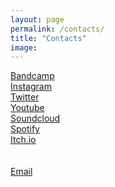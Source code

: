 ```yaml
---
layout: page
permalink: /contacts/
title: "Contacts"
image:
---
```


<div class="wrapper">
<div>
        <a class="button button_contact" style="display:block;" href="https://riesenradler.bandcamp.com/">
          Bandcamp
          <br>
        </a>
        <a class="button button_contact" style="display:block;" href="https://www.instagram.com/riesenradler_music/">
          Instagram
          <br>
        </a>
        <a class="button button_contact" style="display:block;" href="https://twitter.com/riesenradler">
          Twitter
          <br>
        </a>
        <a class="button button_contact" style="display:block;" href="https://www.youtube.com/channel/UCkyf5Jj3E-74nGi9W7a3xmQ/">
          Youtube
          <br>
        </a>
        <a class="button button_contact" style="display:block;" href="https://soundcloud.com/user-501382272">
          Soundcloud
          <br>
        </a>
        <a class="button button_contact" style="display:block;" href="https://open.spotify.com/artist/1hc0HSZGcnjLshrrsnDltT?si=JeZPg5-GTY2uZ6f5Qx_Y6Q">
          Spotify
          <br>
        </a>
        <a class="button button_contact" style="display:block;" href="https://riesenradler.itch.io/">
          Itch.io
          <br>
        </a>
        <br>
        <br>
        <a class="button button_contact" style="display:block;" href="mailto: office.riesenradler@gmail.com">
          Email
          <br>
        </a>
</div>
